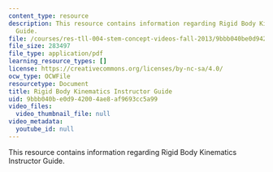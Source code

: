 ```yaml
---
content_type: resource
description: This resource contains information regarding Rigid Body Kinematics Instructor
  Guide.
file: /courses/res-tll-004-stem-concept-videos-fall-2013/9bbb040be0d942004ae8af9693cc5a99_MITRES_TLL-004F13_RBKin_IG.pdf
file_size: 283497
file_type: application/pdf
learning_resource_types: []
license: https://creativecommons.org/licenses/by-nc-sa/4.0/
ocw_type: OCWFile
resourcetype: Document
title: Rigid Body Kinematics Instructor Guide
uid: 9bbb040b-e0d9-4200-4ae8-af9693cc5a99
video_files:
  video_thumbnail_file: null
video_metadata:
  youtube_id: null
---
```

This resource contains information regarding Rigid Body Kinematics Instructor Guide.